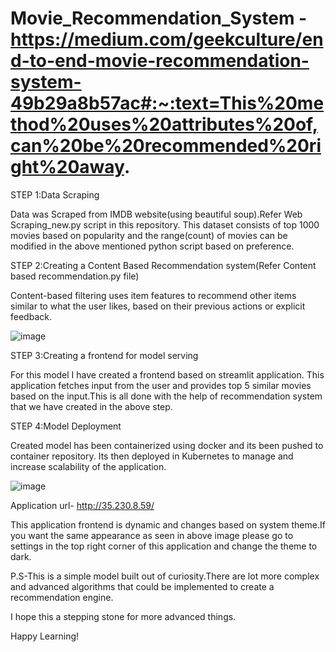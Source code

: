# Movie_Recommendation_System -https://medium.com/geekculture/end-to-end-movie-recommendation-system-49b29a8b57ac#:~:text=This%20method%20uses%20attributes%20of,can%20be%20recommended%20right%20away.

STEP 1:Data Scraping

Data was Scraped from IMDB website(using beautiful soup).Refer Web Scraping_new.py script in this repository.
This dataset consists of top 1000 movies based on popularity and the range(count) of movies can be modified in the above mentioned python script based on preference.

STEP 2:Creating a Content Based Recommendation system(Refer Content based recommendation.py file)

Content-based filtering uses item features to recommend other items similar to what the user likes, based on their previous actions or explicit feedback.

![image](https://user-images.githubusercontent.com/64595758/130803753-2211bcc9-a9f2-4bf8-952f-b9f044130f33.png)

STEP 3:Creating a frontend for model serving

For this model I have created a frontend based on streamlit application.
This application fetches input from the user and provides top 5 similar movies based on the input.This is all done with the help of recommendation system that we have created in the above step.

STEP 4:Model Deployment

Created model has been containerized using docker and its been pushed to container repository.
Its then deployed in Kubernetes to manage and increase scalability of the application.

![image](https://user-images.githubusercontent.com/64595758/130807050-ab633c7c-5f54-448a-9fc7-aa680756736d.png)

Application url- http://35.230.8.59/

This application frontend is dynamic and changes based on system theme.If you want the same appearance as seen in above image please go to settings in the top right corner of this application and change the theme to dark.



P.S-This is a simple model built out of curiosity.There are lot more complex and advanced algorithms that could be implemented to create a recommendation engine.

I hope this a stepping stone for more advanced things.

Happy Learning!

